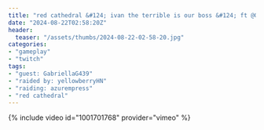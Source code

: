 ```yaml
---
title: "red cathedral &#124; ivan the terrible is our boss &#124; ft @GabriellaG439"
date: "2024-08-22T02:58:20Z"
header:
  teaser: "/assets/thumbs/2024-08-22-02-58-20.jpg"
categories:
- "gameplay"
- "twitch"
tags:
- "guest: GabriellaG439"
- "raided by: yellowberryHN"
- "raiding: azurempress"
- "red cathedral"
---
```

{% include video id="1001701768" provider="vimeo" %}
